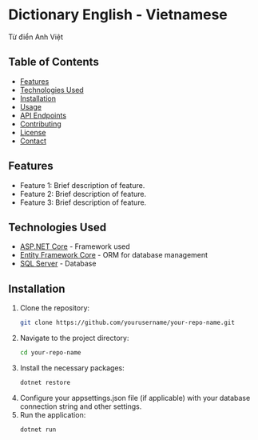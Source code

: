 # Dictionary English - Vietnamese

Từ điển Anh Việt

## Table of Contents

- [Features](#features)
- [Technologies Used](#technologies-used)
- [Installation](#installation)
- [Usage](#usage)
- [API Endpoints](#api-endpoints)
- [Contributing](#contributing)
- [License](#license)
- [Contact](#contact)

## Features

- Feature 1: Brief description of feature.
- Feature 2: Brief description of feature.
- Feature 3: Brief description of feature.

## Technologies Used

- [ASP.NET Core](https://dotnet.microsoft.com/apps/aspnet) - Framework used
- [Entity Framework Core](https://docs.microsoft.com/en-us/ef/core/) - ORM for database management
- [SQL Server](https://www.microsoft.com/en-us/sql-server) - Database

## Installation

1. Clone the repository:
   ```bash
   git clone https://github.com/yourusername/your-repo-name.git
2. Navigate to the project directory:
   ```bash
   cd your-repo-name
3. Install the necessary packages:
   ```bash
   dotnet restore
4. Configure your appsettings.json file (if applicable) with your database connection string and other settings.
5. Run the application:
   ```bash
   dotnet run
